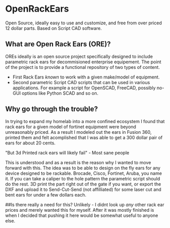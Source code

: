 # OpenRackEars
Open Source, ideally easy to use and customize, and free from over priced 12 dollar parts. Based on Script CAD software. 

## What are Open Rack Ears (ORE)?
OREs ideally is an open source project specifically designed to include parametric rack ears for decommisioned enterprise equipement. The point of the project is to provide a functional repository of two types of content. 
* First Rack Ears _known_ to work with a given make/model of equipment. 
* Second parametric Script CAD scripts that can be used in various applications. For example a script for OpenSCAD, FreeCAD, possibly no-GUI options like Python SCAD and so on. 

## Why go through the trouble?
In trying to expand my homelab into a more confined ecosystem I found that rack ears for a given model of fortinet equipment were beyond unreasonably priced. As a result I modeled out the ears in Fusion 360, printed them and felt acomplished that I was able to get a 300 dollar pair of ears for about 20 cents. 

"But 3d Printed rack ears will likely fail" - Most sane people

This is understood and as a result is the reason why I wanted to move forward with this. The idea was to be able to design on the fly ears for any device designed to be rackable. Brocade, Cisco, Fortinet, Aruba, you name it. If you can take a caliper to the hole pattern the parametric script should do the rest. 3D print the part right out of the gate if you want, or export the DXF and upload it to Send-Cut-Send (not affilliated) for some laser cut and bent ears for under a few dollars each.

##Is there really a need for this? 
Unlikely - I didnt look up _any_ other rack ear prices and merely wanted this for myself. After it was mostly finished is when I decided that pushing it here would be somewhat useful to anyone else. 
